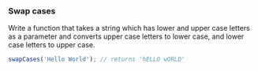 ### Swap cases

Write a function that takes a string which has lower and upper case letters as a parameter and converts upper case letters to lower case, and lower case letters to upper case.

```javascript
swapCases('Hello World'); // returns 'hELLO wORLD'
```
